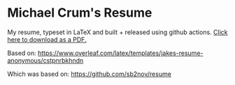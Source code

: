 # Michael Crum's Resume

My resume, typeset in LaTeX and built + released using github actions.
[Click here to download as a PDF.](https://github.com/usedhondacivic/resume/releases/latest/download/michael_crum_resume.pdf)

Based on: https://www.overleaf.com/latex/templates/jakes-resume-anonymous/cstpnrbkhndn

Which was based on: https://github.com/sb2nov/resume
